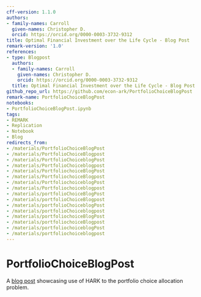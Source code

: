 ```yaml
---
cff-version: 1.1.0
authors:
- family-names: Carroll
  given-names: Christopher D.
  orcid: https://orcid.org/0000-0003-3732-9312
title: Optimal Financial Investment over the Life Cycle - Blog Post
remark-version: '1.0'
references:
- type: Blogpost
  authors:
  - family-names: Carroll
    given-names: Christopher D.
    orcid: https://orcid.org/0000-0003-3732-9312
  title: Optimal Financial Investment over the Life Cycle - Blog Post
github_repo_url: https://github.com/econ-ark/PortfolioChoiceBlogPost
remark-name: PortfolioChoiceBlogPost
notebooks:
- PortfolioChoiceBlogPost.ipynb
tags:
- REMARK
- Replication
- Notebook
- Blog
redirects_from:
- /materials/PortfolioChoiceBlogPost
- /materials/PortfolioChoiceBlogpost
- /materials/PortfolioChoiceblogPost
- /materials/PortfolioChoiceblogpost
- /materials/PortfoliochoiceBlogPost
- /materials/PortfoliochoiceBlogpost
- /materials/PortfoliochoiceblogPost
- /materials/Portfoliochoiceblogpost
- /materials/portfolioChoiceBlogPost
- /materials/portfolioChoiceBlogpost
- /materials/portfolioChoiceblogPost
- /materials/portfolioChoiceblogpost
- /materials/portfoliochoiceBlogPost
- /materials/portfoliochoiceBlogpost
- /materials/portfoliochoiceblogPost
- /materials/portfoliochoiceblogpost
---
```


# PortfolioChoiceBlogPost

A [blog post](https://econ-ark.github.io/PortfolioChoiceBlogPost/PortfolioChoiceBlogPost.html) showcasing use of HARK to the portfolio choice allocation problem.

